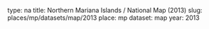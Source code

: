 type: na
title: Northern Mariana Islands / National Map (2013)
slug: places/mp/datasets/map/2013
place: mp
dataset: map
year: 2013
